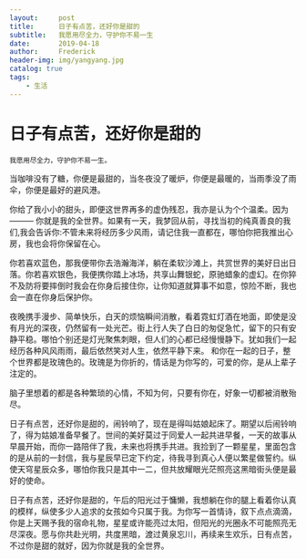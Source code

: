 ```yaml
---
layout:     post
title:      日子有点苦，还好你是甜的
subtitle:   我愿用尽全力，守护你不易一生
date:       2019-04-18
author:     Frederick
header-img: img/yangyang.jpg
catalog: true
tags:
    - 生活
---
```

# 日子有点苦，还好你是甜的
```
我愿用尽全力，守护你不易一生。
```
当咖啡没有了糖，你便是最甜的，当冬夜没了暖炉，你便是最暖的，当雨季没了雨伞，你便是最好的避风港。

你给了我小小的甜头，即便这世界再多的虚伪残忍，我亦是认为个个温柔。因为——— 你就是我的全世界。如果有一天，我梦回从前，寻找当初的纯真善良的我们,我会告诉你:不管未来将经历多少风雨，请记住我一直都在，哪怕你把我推出心房，我也会将你保留在心。

你若喜欢蓝色，那我便带你去浩瀚海洋，躺在柔软沙滩上，共赏世界的美好日出日落。你若喜欢银色，我便携你踏上冰场，共享山舞银蛇，原驰蜡象的虚幻。在你猝不及防将要摔倒时我会在你身后接住你，让你知道就算事不如意，惊险不断，我也会一直在你身后保护你。

夜晚携手漫步、简单快乐，白天的烦恼瞬间消散，看着霓虹灯酒在地面，即使是没有月光的深夜，仍然留有一处光芒。街上行人失了白日的匆促急忙，留下的只有安静平稳。哪怕个别还是灯光聚焦刺眼，但人们的心都已经慢慢静下。犹如我们一起经历各种风风雨雨，最后依然笑对人生，依然平静下来。
和你在一起的日子，整个世界都是玫瑰色的。玫瑰是为你折的，情话是为你写的，可爱的你，是从上辈子注定的。

脑子里想着的都是各种繁琐的心情，不知为何，只要有你在，好象一切都被消散殆尽。

日子有点苦，还好你是甜的，闹铃响了，现在是得叫姑娘起床了。期望以后闹铃响了，得为姑娘准备早餐了。世间的美好莫过于同爱人一起共进早餐，一天的故事从早晨开始，而你一路陪伴了我，未来也将携手共进。我捡到了一颗星星，里面包含的是从前的一封信，我与星辰早已定下约定，待我寻到真心人便以繁星做誓约。纵使天穹星辰众多，哪怕你我只是其中一二，但共放耀眼光茫照亮这黑暗街头便是最好的使命。

日子有点苦，还好你是甜的，午后的阳光过于慵懒，我想躺在你的腿上看着你认真的模样，纵使多少人追求的女孩如今只属于我。为你写一首情诗，叙下点点滴滴，你是上天赐予我的宿命礼物，星星或许能亮过太阳，但阳光的光圈永不可能照亮无尽深夜。愿与你共赴光明，共度黑暗，渡过黄泉忘川，再续来生欢乐，日有点苦，不过你是甜的就好，因为你就是我的全世界。